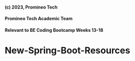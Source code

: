 #### (c) 2023, Promineo Tech
####  Promineo Tech Academic Team
####  Relevant to BE Coding Bootcamp Weeks 13-18

# New-Spring-Boot-Resources 